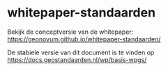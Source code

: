 # whitepaper-standaarden
Bekijk de conceptversie van de whitepaper: https://geonovum.github.io/whitepaper-standaarden/

De stabiele versie van dit document is te vinden op https://docs.geostandaarden.nl/wp/basis-wpgs/
